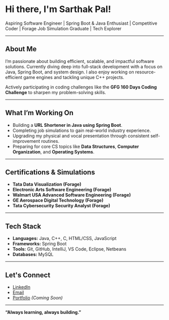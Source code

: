 # Hi there, I'm Sarthak Pal!

Aspiring Software Engineer | Spring Boot & Java Enthusiast | Competitive Coder | Forage Job Simulation Graduate | Tech Explorer

---

## About Me

I’m passionate about building efficient, scalable, and impactful software solutions. Currently diving deep into full-stack development with a focus on Java, Spring Boot, and system design. I also enjoy working on resource-efficient game engines and tackling unique C++ projects.  

Actively participating in coding challenges like the **GFG 160 Days Coding Challenge** to sharpen my problem-solving skills.

---

## What I’m Working On

- Building a **URL Shortener in Java using Spring Boot**.
- Completing job simulations to gain real-world industry experience.
- Upgrading my physical and vocal presentation through consistent self-improvement routines.
- Preparing for core CS topics like **Data Structures**, **Computer Organization**, and **Operating Systems**.

---

## Certifications & Simulations

- **Tata Data Visualization (Forage)**
- **Electronic Arts Software Engineering (Forage)**
- **Walmart USA Advanced Software Engineering (Forage)**
- **GE Aerospace Digital Technology (Forage)**
- **Tata Cybersecurity Security Analyst (Forage)**

---

## Tech Stack

- **Languages:** Java, C++, C, HTML/CSS, JavaScript  
- **Frameworks:** Spring Boot  
- **Tools:** Git, GitHub, IntelliJ, VS Code, Eclipse, Netbeans
- **Databases:** MySQL  

---

## Let's Connect

- [LinkedIn](#)  
- [Email](mailto:you@example.com)  
- [Portfolio](#) *(Coming Soon)*

---

**“Always learning, always building.”**
